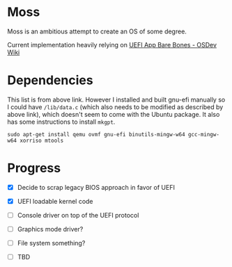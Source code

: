 # Moss

Moss is an ambitious attempt to create an OS of some degree.

Current implementation heavily relying on [UEFI App Bare Bones - OSDev Wiki](https://wiki.osdev.org/UEFI_App_Bare_Bones)

# Dependencies

This list is from above link. However I installed and built gnu-efi manually so I could have `/lib/data.c` (which also needs to be modified as described by above link), which doesn't seem to come with the Ubuntu package.
It also has some instructions to install `mkgpt`.

`sudo apt-get install qemu ovmf gnu-efi binutils-mingw-w64 gcc-mingw-w64 xorriso mtools`

# Progress

- [x] Decide to scrap legacy BIOS approach in favor of UEFI

- [x] UEFI loadable kernel code

- [ ] Console driver on top of the UEFI protocol

- [ ] Graphics mode driver?

- [ ] File system something?

- [ ] TBD
